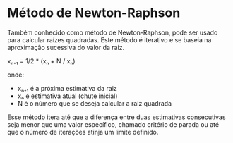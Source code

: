 # Método de Newton-Raphson

Também conhecido como método de Newton-Raphson, pode ser usado para calcular raízes quadradas. Este método é iterativo
e se baseia na aproximação sucessiva do valor da raiz.

xₙ₊₁  = 1/2 * (xₙ + N / xₙ)

onde:

* xₙ₊₁ é a próxima estimativa da raiz
* xₙ é estimativa atual (chute inicial)
* N é o número que se deseja calcular a raiz quadrada

Esse método itera até que a diferença entre duas estimativas consecutivas seja menor que uma valor específico, chamado critério de parada ou até que o número de iterações atinja um limite definido.
